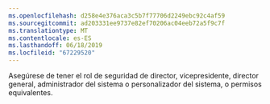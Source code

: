 ```yaml
---
ms.openlocfilehash: d258e4e376aca3c5b7f77706d2249ebc92c4af59
ms.sourcegitcommit: ad203331ee9737e82ef70206ac04eeb72a5f9c7f
ms.translationtype: MT
ms.contentlocale: es-ES
ms.lasthandoff: 06/18/2019
ms.locfileid: "67229520"
---
```

Asegúrese de tener el rol de seguridad de director, vicepresidente, director general, administrador del sistema o personalizador del sistema, o permisos equivalentes.
